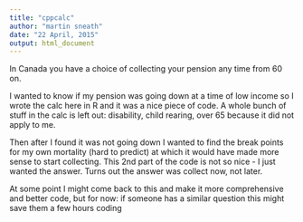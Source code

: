 ```yaml
---
title: "cppcalc"
author: "martin sneath"
date: "22 April, 2015"
output: html_document
---
```

In Canada you have a choice of collecting your pension any time from 60 on.

I wanted to know if my pension was going down at a time of low income so I wrote the calc here in R and it was a nice piece of code. A whole bunch of stuff in the calc is left out: disability, child rearing, over 65 because it did not apply to me.

Then after I found it was not going down I wanted to find the break points for my own mortality (hard to predict) at which it would have made more sense to start collecting. This 2nd part of the code is not so nice - I just wanted the answer. Turns out the answer was collect now, not later.

At some point I might come back to this and make it more comprehensive and better code, but for now: if someone has a similar question this might save them a few hours coding